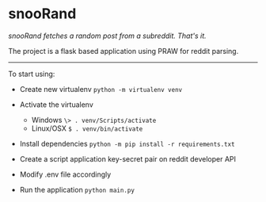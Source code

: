 # snooRand
*snooRand fetches a random post from a subreddit. That's it.*

The project is a flask based application using PRAW for reddit parsing.

------

To start using:

-  Create new virtualenv `python -m virtualenv venv`

-  Activate the virtualenv

    -  Windows    `\> . venv/Scripts/activate`
    -  Linux/OSX  `$ . venv/bin/activate`

-  Install dependencies `python -m pip install -r requirements.txt`

-  Create a script application key-secret pair on reddit developer API

-  Modify .env file accordingly

-  Run the application  `python main.py`
